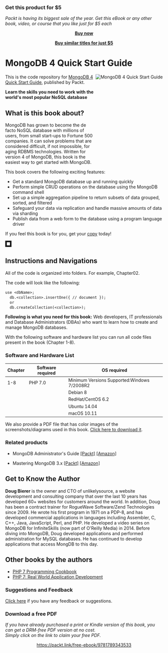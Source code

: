 
### Get this product for $5

<i>Packt is having its biggest sale of the year. Get this eBook or any other book, video, or course that you like just for $5 each</i>


<b><p align='center'>[Buy now](https://packt.link/9781789343533)</p></b>


<b><p align='center'>[Buy similar titles for just $5](https://subscription.packtpub.com/search)</p></b>


# MongoDB 4 Quick Start Guide

<a href="https://www.packtpub.com/big-data-and-business-intelligence/mongodb-4-quick-start-guide?utm_source=github&utm_medium=repository&utm_campaign=9781789343533"><img src="https://www.packtpub.com/sites/default/files/9781789343533.png" alt="MongoDB 4 Quick Start Guide" height="256px" align="right"></a>

This is the code repository for [MongoDB 4 Quick Start Guide](https://www.packtpub.com/big-data-and-business-intelligence/mongodb-4-quick-start-guide?utm_source=github&utm_medium=repository&utm_campaign=9781789343533), published by Packt.

**Learn the skills you need to work with the world's most popular NoSQL database**

## What is this book about?
MongoDB has grown to become the de facto NoSQL database with millions of users, from small start-ups to Fortune 500 companies. It can solve problems that are considered difficult, if not impossible, for aging RDBMS technologies. Written for version 4 of MongoDB, this book is the easiest way to get started with MongoDB.

This book covers the following exciting features:
* Get a standard MongoDB database up and running quickly
* Perform simple CRUD operations on the database using the MongoDB command shell
* Set up a simple aggregation pipeline to return subsets of data grouped, sorted, and filtered
* Safeguard your data via replication and handle massive amounts of data via sharding
* Publish data from a web form to the database using a program language driver

If you feel this book is for you, get your [copy](https://www.amazon.com/dp/1789343534) today!

<a href="https://www.packtpub.com/?utm_source=github&utm_medium=banner&utm_campaign=GitHubBanner"><img src="https://raw.githubusercontent.com/PacktPublishing/GitHub/master/GitHub.png" 
alt="https://www.packtpub.com/" border="5" /></a>


## Instructions and Navigations
All of the code is organized into folders. For example, Chapter02.

The code will look like the following:
```
use <dbName>;
  db.<collection>.insertOne({ // document });
  or
  db.createCollection(<collection>);
```

**Following is what you need for this book:**
Web developers, IT professionals and Database Administrators (DBAs) who want to learn how to create and manage MongoDB databases.

With the following software and hardware list you can run all code files present in the book (Chapter 1-8).

### Software and Hardware List

| Chapter  | Software required                   | OS required                                    |
| -------- | ------------------------------------| -----------------------------------------------|
| 1-8      | PHP 7.0                             | Minimum Versions Supported:Windows 7/2008R2    |
|          |                                     | Debian 8                                       |
|          |                                     | RedHat/CentOS 6.2                              |
|          |                                     | Ubuntu 14.04                                   |
|          |                                     | macOS 10.11                                    |


We also provide a PDF file that has color images of the screenshots/diagrams used in this book. [Click here to download it](https://www.packtpub.com/sites/default/files/downloads/9781789343533_ColorImages.pdf).

### Related products
* MongoDB Administrator's Guide [[Packt]](https://www.packtpub.com/big-data-and-business-intelligence/mongodb-administrators-guide?utm_source=github&utm_medium=repository&utm_campaign=9781787126480) [[Amazon]](https://www.amazon.com/dp/1783986743)

* Mastering MongoDB 3.x [[Packt]](https://www.packtpub.com/big-data-and-business-intelligence/mastering-mongodb-3x?utm_source=github&utm_medium=repository&utm_campaign=9781783982608) [[Amazon]](https://www.amazon.com/dp/1783982608)

## Get to Know the Author
**Doug Bierer**
is the owner and CTO of unlikelysource, a website development and consulting company that over the last 10 years has developed 60+ websites for customers around the world. In addition, Doug has been a contract trainer for RogueWave Software/Zend Technologies since 2009. He wrote his first program in 1971 on a PDP-8, and has developed commercial applications in languages including Assembler, C, C++, Java, JavaScript, Perl, and PHP. He developed a video series on MongoDB for InfiniteSkills (now part of O'Reilly Media) in 2014. Before diving into MongoDB, Doug developed applications and performed administration for MySQL databases. He has continued to develop applications that access MongDB to this day.


## Other books by the authors
* [PHP 7 Programming Cookbook](https://www.packtpub.com/application-development/php-7-programming-cookbook?utm_source=github&utm_medium=repository&utm_campaign=9781785883446)
* [PHP 7: Real World Application Development](https://www.packtpub.com/application-development/php-7-real-world-application-development?utm_source=github&utm_medium=repository&utm_campaign=9781787129009)

### Suggestions and Feedback
[Click here](https://docs.google.com/forms/d/e/1FAIpQLSdy7dATC6QmEL81FIUuymZ0Wy9vH1jHkvpY57OiMeKGqib_Ow/viewform) if you have any feedback or suggestions.

### Download a free PDF

 <i>If you have already purchased a print or Kindle version of this book, you can get a DRM-free PDF version at no cost.<br>Simply click on the link to claim your free PDF.</i>
<p align="center"> <a href="https://packt.link/free-ebook/9781789343533">https://packt.link/free-ebook/9781789343533 </a> </p>